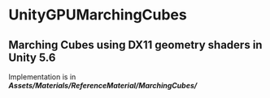  UnityGPUMarchingCubes
=====================

Marching Cubes using DX11 geometry shaders in Unity 5.6
----------

Implementation is in ***Assets/Materials/ReferenceMaterial/MarchingCubes/***
